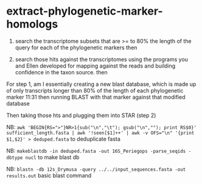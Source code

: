 # extract-phylogenetic-marker-homologs



1. search the transcriptome subsets that are >= to 80% the length of the query for each of the phylogenetic markers then

2. search those hits against the transcriptomes using the programs you and Ellen developed for mapping against the reads and building confidence in the taxon source. then


For step 1,  am I essentially creating a new blast database, which is made up of only transcripts longer than 80% of the length of each phylogenetic marker
11:31
then running BLAST with that marker against that modified database

Then taking those hts and plugging them into STAR (step 2)

NB: `awk 'BEGIN{RS=">"}NR>1{sub("\n","\t"); gsub("\n",""); print RS$0}' sufficient_length.fasta | awk '!seen[$1]++' | awk -v OFS="\n" '{print $1,$2}' > deduped.fasta` to deduplicate fasta

NB: `makeblastdb -in deduped.fasta -out 16S_Periegops -parse_seqids -dbtype nucl` to make blast db

NB: `blastn -db 12s_Drymusa -query ../../input_sequences.fasta -out results.out` basic blast command